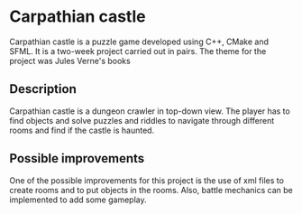 # Carpathian castle

Carpathian castle is a puzzle game developed using C++, CMake and SFML. It is a two-week project carried out in pairs. The theme for the project was Jules Verne's books

## Description

Carpathian castle is a dungeon crawler in top-down view. The player has to find objects and solve puzzles and riddles to navigate through different rooms and find if the castle is haunted.

## Possible improvements

One of the possible improvements for this project is the use of xml files to create rooms and to put objects in the rooms.
Also, battle mechanics can be implemented to add some gameplay.
